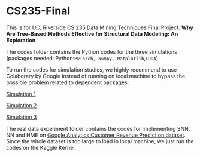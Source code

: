 # CS235-Final

This is for UC, Riverside CS 235 Data Mining Techniques Final Project: **Why Are Tree-Based Methods Effective for Structural Data Modeling: An Exploration**

The codes folder contains the Python codes for the three simulations (packages needed: Python:`PyTorch, Numpy, Matplotlib`,`CUDA`).

To run the codes for simulation studies, we highly recommend to use Colaborary by Google instead of running on local machine to bypass the possible problem related to dependent packages:

[Simulation 1](https://colab.research.google.com/drive/1XJXgkvvBrvHGUcL8JVH22r0I_fGUL1SB)

[Simulation 2](https://colab.research.google.com/drive/1XJXgkvvBrvHGUcL8JVH22r0I_fGUL1SB)

[Simulation 3](https://colab.research.google.com/drive/1XJXgkvvBrvHGUcL8JVH22r0I_fGUL1SB)

The real data experiment folder contains the codes for implementing SNN, NN and HME on [Google Analytics Customer Revenue Prediction dataset](https://www.kaggle.com/c/ga-customer-revenue-prediction). Since the whole dataset is too large to load in local machine, we just run the codes on the Kaggle Kernel. 
